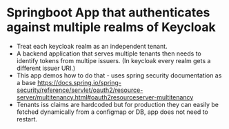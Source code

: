
# Springboot App that authenticates against multiple realms of Keycloak
- Treat each keycloak realm as an independent tenant.
- A backend application that serves multiple tenants then needs to identify tokens from multipe issuers. (In keycloak every realm gets a different issuer URI.)
- This app demos how to do that - uses spring security documentation as a base https://docs.spring.io/spring-security/reference/servlet/oauth2/resource-server/multitenancy.html#oauth2resourceserver-multitenancy
- Tenants iss claims are hardcoded but for production they can easily be fetched dynamically from a configmap or DB, app does not need to restart. 
